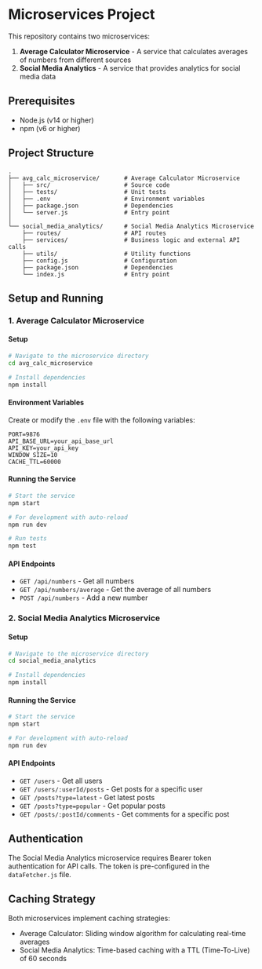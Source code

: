 # Microservices Project

This repository contains two microservices:
1. **Average Calculator Microservice** - A service that calculates averages of numbers from different sources
2. **Social Media Analytics** - A service that provides analytics for social media data

## Prerequisites

- Node.js (v14 or higher)
- npm (v6 or higher)

## Project Structure

```
.
├── avg_calc_microservice/       # Average Calculator Microservice
│   ├── src/                     # Source code
│   ├── tests/                   # Unit tests
│   ├── .env                     # Environment variables
│   ├── package.json             # Dependencies
│   └── server.js                # Entry point
│
└── social_media_analytics/      # Social Media Analytics Microservice
    ├── routes/                  # API routes
    ├── services/                # Business logic and external API calls
    ├── utils/                   # Utility functions
    ├── config.js                # Configuration
    ├── package.json             # Dependencies
    └── index.js                 # Entry point
```

## Setup and Running

### 1. Average Calculator Microservice

#### Setup
```bash
# Navigate to the microservice directory
cd avg_calc_microservice

# Install dependencies
npm install
```

#### Environment Variables
Create or modify the `.env` file with the following variables:
```
PORT=9876
API_BASE_URL=your_api_base_url
API_KEY=your_api_key
WINDOW_SIZE=10
CACHE_TTL=60000
```

#### Running the Service
```bash
# Start the service
npm start

# For development with auto-reload
npm run dev

# Run tests
npm test
```

#### API Endpoints
- `GET /api/numbers` - Get all numbers
- `GET /api/numbers/average` - Get the average of all numbers
- `POST /api/numbers` - Add a new number

### 2. Social Media Analytics Microservice

#### Setup
```bash
# Navigate to the microservice directory
cd social_media_analytics

# Install dependencies
npm install
```

#### Running the Service
```bash
# Start the service
npm start

# For development with auto-reload
npm run dev
```

#### API Endpoints
- `GET /users` - Get all users
- `GET /users/:userId/posts` - Get posts for a specific user
- `GET /posts?type=latest` - Get latest posts
- `GET /posts?type=popular` - Get popular posts
- `GET /posts/:postId/comments` - Get comments for a specific post

## Authentication

The Social Media Analytics microservice requires Bearer token authentication for API calls. The token is pre-configured in the `dataFetcher.js` file.

## Caching Strategy

Both microservices implement caching strategies:
- Average Calculator: Sliding window algorithm for calculating real-time averages
- Social Media Analytics: Time-based caching with a TTL (Time-To-Live) of 60 seconds
